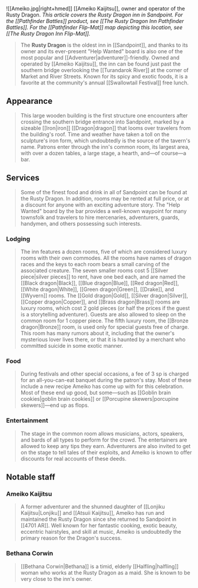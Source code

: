 ![[Ameiko.jpg|right+hmed]] 
 [[Ameiko Kaijitsu]], owner and operator of the Rusty Dragon.
*This article covers the Rusty Dragon inn in Sandpoint. For the [[Pathfinder Battles]] product, see [[The Rusty Dragon Inn Pathfinder Battles]]. For the [[Pathfinder Flip-Mat]] map depicting this location, see [[The Rusty Dragon Inn Flip-Mat]].*
> The **Rusty Dragon** is the oldest inn in [[Sandpoint]], and thanks to its owner and its ever-present "Help Wanted" board is also one of the most popular and [[Adventurer|adventurer]]-friendly. Owned and operated by [[Ameiko Kaijitsu]], the inn can be found just past the southern bridge overlooking the [[Turandarok River]] at the corner of Market and River Streets. Known for its spicy and exotic foods, it is a favorite at the community's annual [[Swallowtail Festival]] free lunch.



## Appearance

> This large wooden building is the first structure one encounters after crossing the southern bridge entrance into Sandpoint, marked by a sizeable [[Iron|iron]] [[Dragon|dragon]] that looms over travelers from the building's roof. Time and weather have taken a toll on the sculpture's iron form, which undoubtedly is the source of the tavern's name. Patrons enter through the inn's common room, its largest area, with over a dozen tables, a large stage, a hearth, and—of course—a bar.


## Services

> Some of the finest food and drink in all of Sandpoint can be found at the Rusty Dragon. In addition, rooms may be rented at full price, or at a discount for anyone with an exciting adventure story. The "Help Wanted" board by the bar provides a well-known waypoint for many townsfolk and travelers to hire mercenaries, adventurers, guards, handymen, and others possessing such interests.


### Lodging

> The inn features a dozen rooms, five of which are considered luxury rooms with their own commodes. All the rooms have names of dragon races and the keys to each room bears a small carving of the associated creature. The seven smaller rooms cost 5 [[Silver piece|silver pieces]] to rent, have one bed each, and are named the [[Black dragon|Black]], [[Blue dragon|Blue]], [[Red dragon|Red]], [[White dragon|White]], [[Green dragon|Green]], [[Drake]], and [[Wyvern]] rooms. The [[Gold dragon|Gold]], [[Silver dragon|Silver]], [[Copper dragon|Copper]], and [[Brass dragon|Brass]] rooms are luxury rooms, which cost 2 gold pieces (or half the prices if the guest is a storytelling adventurer). Guests are also allowed to sleep on the common room for 1 copper piece.
> The fifth luxury room, the [[Bronze dragon|Bronze]] room, is used only for special guests free of charge. This room has many rumors about it, including that the owner's mysterious lover lives there, or that it is haunted by a merchant who committed suicide in some exotic manner.


### Food

> During festivals and other special occasions, a fee of 3 sp is charged for an all-you-can-eat banquet during the patron's stay. Most of these include a new recipe Ameiko has come up with for this celebration. Most of these end up good, but some—such as [[Goblin brain cookies|goblin brain cookies]] or [[Porcupine skewers|porcupine skewers]]—end up as flops.


### Entertainment

> The stage in the common room allows musicians, actors, speakers, and bards of all types to perform for the crowd. The entertainers are allowed to keep any tips they earn. Adventurers are also invited to get on the stage to tell tales of their exploits, and Ameiko is known to offer discounts for real accounts of these deeds.


## Notable staff


### Ameiko Kaijitsu

> A former adventurer and the shunned daughter of [[Lonjiku Kaijitsu|Lonjiku]] and [[Atsuii Kaijitsu]], Ameiko has run and maintained the Rusty Dragon since she returned to Sandpoint in [[4701 AR]]. Well known for her fantastic cooking, exotic beauty, eccentric hairstyles, and skill at music, Ameiko is undoubtedly the primary reason for the Dragon's success.


### Bethana Corwin

> [[Bethana Corwin|Bethana]] is a timid, elderly [[Halfling|halfling]] woman who works at the Rusty Dragon as a maid. She is known to be very close to the inn's owner.








